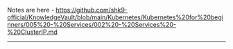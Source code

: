 
Notes are here - https://github.com/shk9-official/KnowledgeVault/blob/main/Kubernetes/Kubernetes%20for%20beginners/005%20-%20Services/002%20-%20Services%20-%20ClusterIP.md


---
